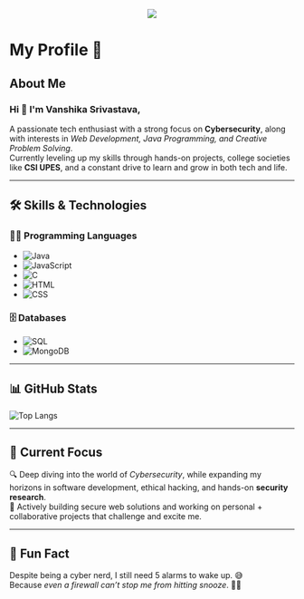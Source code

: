 <p align="center">
  <img src="https://readme-typing-svg.demolab.com/?lines=Learn.%20Build.%20Secure.%20Repeat.&font=Fira%20Code&center=true&width=440&height=45&color=f75c7e&vCenter=true&pause=1000&size=22" />
</p>

# My Profile 🚀

## About Me

### Hi 👋 I'm Vanshika Srivastava,

A passionate tech enthusiast with a strong focus on **Cybersecurity**, along with interests in *Web Development, Java Programming, and Creative Problem Solving*.  
Currently leveling up my skills through hands-on projects, college societies like **CSI UPES**, and a constant drive to learn and grow in both tech and life.

---

## 🛠 Skills & Technologies

### 👩‍💻 Programming Languages
- ![Java](https://img.shields.io/badge/Java-007396?style=for-the-badge&logo=java&logoColor=white)
- ![JavaScript](https://img.shields.io/badge/JavaScript-F7DF1E?style=for-the-badge&logo=javascript&logoColor=black)
- ![C](https://img.shields.io/badge/C-00599C?style=for-the-badge&logo=c&logoColor=white)
- ![HTML](https://img.shields.io/badge/HTML5-E34F26?style=for-the-badge&logo=html5&logoColor=white)
- ![CSS](https://img.shields.io/badge/CSS3-1572B6?style=for-the-badge&logo=css3&logoColor=white)

### 🗄 Databases
- ![SQL](https://img.shields.io/badge/SQL-316192?style=for-the-badge&logo=microsoft-sql-server&logoColor=white)
- ![MongoDB](https://img.shields.io/badge/MongoDB-47A248?style=for-the-badge&logo=mongodb&logoColor=white)

---

## 📊 GitHub Stats

![Top Langs](https://github-readme-stats.vercel.app/api/top-langs/?username=vanshika93355&layout=compact&theme=tokyonight)

---

## 🌟 Current Focus

🔍 Deep diving into the world of *Cybersecurity*, while expanding my horizons in software development, ethical hacking, and hands-on **security research**.  
🚀 Actively building secure web solutions and working on personal + collaborative projects that challenge and excite me.

---

## 🎉 Fun Fact

Despite being a cyber nerd, I still need 5 alarms to wake up. 😅  
Because *even a firewall can’t stop me from hitting snooze*. 🔐⏰

